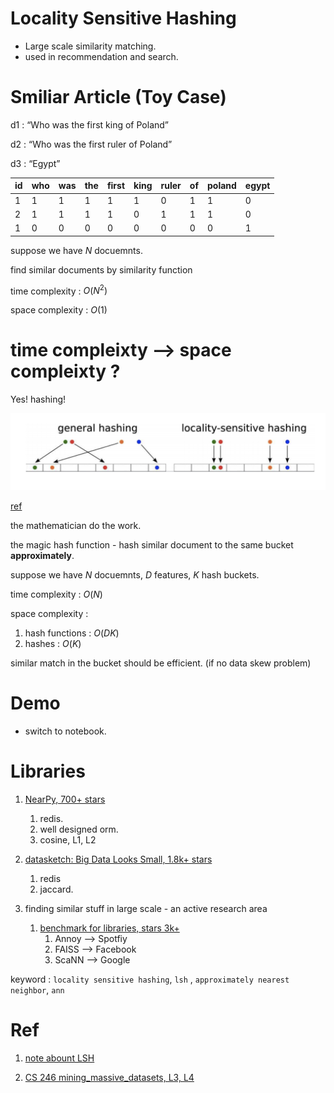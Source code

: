 # Locality Sensitive Hashing
* Large scale similarity matching.
* used in recommendation and search.



# Smiliar Article (Toy Case)

d1 : “Who was the first king of Poland”

d2 : “Who was the first ruler of Poland”

d3 : “Egypt”

id|who|was|the|first|king|ruler|of|poland|egypt
--|---|---|--|------|----|-----|--|------|-----
1 | 1 | 1 | 1|  1   |  1|   0  | 1|   1  |   0|
2 | 1 | 1 | 1|  1   |  0|   1  | 1|   1  |   0|
1 | 0 | 0 | 0|  0   |  0|   0  | 0|   0  |   1|


suppose we have $N$ docuemnts.

find similar documents by similarity function

time complexity : $O(N^2)$

space complexity : $O(1)$


# time compleixty --> space compleixty ?

Yes! hashing!

<img src='./assets/lsh_1.png'></img>

[ref](https://towardsdatascience.com/understanding-locality-sensitive-hashing-49f6d1f6134)

the mathematician do the work.

the magic hash function - hash similar document to the same bucket **approximately**.

suppose we have $N$ docuemnts, $D$ features, $K$ hash buckets.

time complexity : $O(N)$

space complexity : 

1. hash functions : $O(DK)$
2. hashes : $O(K)$

similar match in the bucket should be efficient. (if no data skew problem)

# Demo

* switch to notebook.

# Libraries

1. [NearPy, 700+ stars](https://github.com/pixelogik/NearPy)
   1. redis.
   2. well designed orm.
   3. cosine, L1, L2

2. [datasketch: Big Data Looks Small, 1.8k+ stars](https://github.com/ekzhu/datasketch)
   1. redis
   2. jaccard.

3. finding similar stuff in large scale - an active research area
   1. [benchmark for libraries, stars 3k+](https://github.com/erikbern/ann-benchmarks)
      1. Annoy --> Spotfiy
      2. FAISS --> Facebook
      3. ScaNN --> Google

keyword : `locality sensitive hashing`, `lsh` , `approximately nearest neighbor`, `ann`

# Ref

1. [note abount LSH](https://github.com/YLTsai0609/cs246_mining_massive_datasets)
   
2. [CS 246 mining_massive_datasets, L3, L4](https://www.youtube.com/watch?v=dRWO3il-jjA&list=PLoCMsyE1cvdVnCgHk43vRy7PVTVWJ6WVR&index=4)